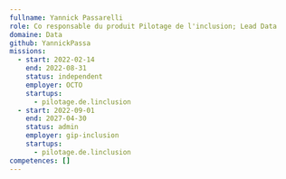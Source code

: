 ```yaml
---
fullname: Yannick Passarelli
role: Co responsable du produit Pilotage de l'inclusion; Lead Data
domaine: Data
github: YannickPassa
missions:
  - start: 2022-02-14
    end: 2022-08-31
    status: independent
    employer: OCTO
    startups:
      - pilotage.de.linclusion
  - start: 2022-09-01
    end: 2027-04-30
    status: admin
    employer: gip-inclusion
    startups:
      - pilotage.de.linclusion
competences: []
---
```

